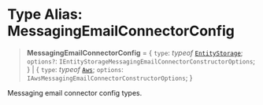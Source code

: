 # Type Alias: MessagingEmailConnectorConfig

> **MessagingEmailConnectorConfig** = \{ `type`: *typeof* [`EntityStorage`](../variables/MessagingEmailConnectorType.md#entitystorage); `options?`: `IEntityStorageMessagingEmailConnectorConstructorOptions`; \} \| \{ `type`: *typeof* [`Aws`](../variables/MessagingEmailConnectorType.md#aws); `options`: `IAwsMessagingEmailConnectorConstructorOptions`; \}

Messaging email connector config types.
